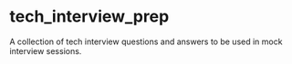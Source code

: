 # tech_interview_prep
A collection of tech interview questions and answers to be used in mock interview sessions.
